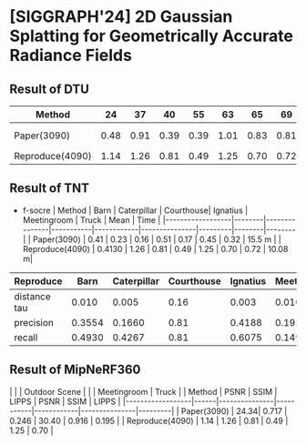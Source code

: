 # [SIGGRAPH'24] 2D Gaussian Splatting for Geometrically Accurate Radiance Fields


## Result of DTU

| Method              | 24   | 37   | 40   | 55   | 63   | 65   | 69   | 83   | 97   | 105  | 106  | 110  | 114  | 118  | 122  | Mean | Time   |
|---------------------|------|------|------|------|------|------|------|------|------|------|------|------|------|------|------|------|--------|
| Paper(3090)         | 0.48 | 0.91 | 0.39 | 0.39 | 1.01 | 0.83 | 0.81 | 1.36 | 1.27 | 0.76 | 0.70 | 1.40 | 0.40 | 0.76 | 0.52 | 0.80 | 10.9 m |
| Reproduce(4090)     | 1.14 | 1.26 | 0.81 | 0.49 | 1.25 | 0.70 | 0.72 | 1.29 | 1.18 | 0.70 | 0.66 | 1.08 | 0.42 | 0.61 | 0.55 | 0.86 | -      |

## Result of TNT

- f-socre 
| Method           | Barn   | Caterpillar   | Courthouse| Ignatius   | Meetingroom   | Truck   | Mean   | Time   | 
|------------------|--------|---------------|-----------|------------|---------------|---------|--------|--------|
| Paper(3090)      | 0.41   | 0.23          | 0.16      | 0.51       | 0.17          | 0.45    | 0.32   | 15.5 m |
| Reproduce(4090)  | 0.4130 | 1.26          | 0.81      | 0.49       | 1.25          | 0.70    | 0.72   | 10.08 m| 


| Reproduce        | Barn   | Caterpillar   | Courthouse| Ignatius   | Meetingroom   | Truck   | Mean   |
|------------------|--------|---------------|-----------|------------|---------------|---------|--------|
| distance tau     | 0.010  | 0.005         | 0.16      | 0.003      | 0.010         | 0.005   | 0.32   |
| precision        | 0.3554 | 0.1660        | 0.81      | 0.4188     | 0.1922        | 0.3453  | 0.72   |
| recall           | 0.4930 | 0.4267        | 0.81      | 0.6075     | 0.1499        | 0.4195  | 0.72   |

## Result of MipNeRF360

|                  |      | Outdoor Scene |           |            | Meetingroom   | Truck   | 
| Method           | PSNR | SSIM          | LIPPS     | PSNR       | SSIM          | LIPPS   | 
|------------------|------|---------------|-----------|------------|---------------|---------|
| Paper(3090)      | 24.34| 0.717         | 0.246     | 30.40      | 0.916         | 0.195   | 
| Reproduce(4090)  | 1.14 | 1.26          | 0.81      | 0.49       | 1.25          | 0.70    | 
